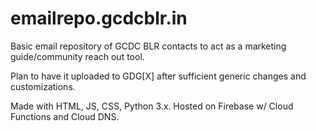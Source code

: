 # emailrepo.gcdcblr.in
Basic email repository of GCDC BLR contacts to act as a marketing guide/community reach out tool.

Plan to have it uploaded to GDG[X] after sufficient generic changes and customizations.

Made with HTML, JS, CSS, Python 3.x. Hosted on Firebase w/ Cloud Functions and Cloud DNS.
